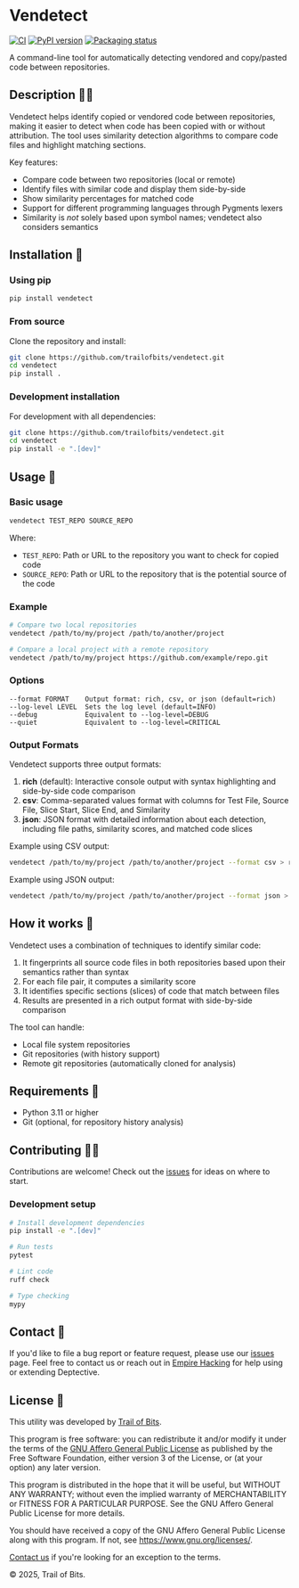 # Vendetect

<!--- BADGES: START --->
[![CI](https://github.com/trailofbits/vendetect/actions/workflows/tests.yml/badge.svg)](https://github.com/trailofbits/vendetect/actions/workflows/tests.yml)
[![PyPI version](https://badge.fury.io/py/vendetect.svg)](https://pypi.org/project/vendetect)
[![Packaging status](https://repology.org/badge/tiny-repos/python:vendetect.svg)](https://repology.org/project/python:vendetect/versions)
<!--- BADGES: END --->

A command-line tool for automatically detecting vendored and copy/pasted code between repositories.

## Description 🧑‍🎓

Vendetect helps identify copied or vendored code between repositories, making it easier to detect when code has been copied with or without attribution. The tool uses similarity detection algorithms to compare code files and highlight matching sections.

Key features:
- Compare code between two repositories (local or remote)
- Identify files with similar code and display them side-by-side
- Show similarity percentages for matched code
- Support for different programming languages through Pygments lexers
- Similarity is _not_ solely based upon symbol names; vendetect also considers semantics

## Installation 🚀

### Using pip

```bash
pip install vendetect
```

### From source

Clone the repository and install:

```bash
git clone https://github.com/trailofbits/vendetect.git
cd vendetect
pip install .
```

### Development installation

For development with all dependencies:

```bash
git clone https://github.com/trailofbits/vendetect.git
cd vendetect
pip install -e ".[dev]"
```

## Usage 🏃

### Basic usage

```bash
vendetect TEST_REPO SOURCE_REPO
```

Where:
- `TEST_REPO`: Path or URL to the repository you want to check for copied code
- `SOURCE_REPO`: Path or URL to the repository that is the potential source of the code

### Example

```bash
# Compare two local repositories
vendetect /path/to/my/project /path/to/another/project

# Compare a local project with a remote repository
vendetect /path/to/my/project https://github.com/example/repo.git
```

### Options

```
--format FORMAT    Output format: rich, csv, or json (default=rich)
--log-level LEVEL  Sets the log level (default=INFO)
--debug            Equivalent to --log-level=DEBUG
--quiet            Equivalent to --log-level=CRITICAL
```

### Output Formats

Vendetect supports three output formats:

1. **rich** (default): Interactive console output with syntax highlighting and side-by-side code comparison
2. **csv**: Comma-separated values format with columns for Test File, Source File, Slice Start, Slice End, and Similarity
3. **json**: JSON format with detailed information about each detection, including file paths, similarity scores, and matched code slices

Example using CSV output:
```bash
vendetect /path/to/my/project /path/to/another/project --format csv > results.csv
```

Example using JSON output:
```bash
vendetect /path/to/my/project /path/to/another/project --format json > results.json
```

## How it works 🧐

Vendetect uses a combination of techniques to identify similar code:

1. It fingerprints all source code files in both repositories based upon their semantics rather than syntax
2. For each file pair, it computes a similarity score
3. It identifies specific sections (slices) of code that match between files
4. Results are presented in a rich output format with side-by-side comparison

The tool can handle:
- Local file system repositories
- Git repositories (with history support)
- Remote git repositories (automatically cloned for analysis)

## Requirements 🛒

- Python 3.11 or higher
- Git (optional, for repository history analysis)

## Contributing 🧑‍💻

Contributions are welcome! Check out the [issues](https://github.com/trailofbits/vendetect/issues) for ideas on where to start.

### Development setup

```bash
# Install development dependencies
pip install -e ".[dev]"

# Run tests
pytest

# Lint code
ruff check

# Type checking
mypy
```

## Contact 💬

If you'd like to file a bug report or feature request, please use our
[issues](https://github.com/trailofbits/deptective/issues) page.
Feel free to contact us or reach out in
[Empire Hacking](https://slack.empirehacking.nyc/) for help using or extending Deptective.

## License 📝

This utility was developed by [Trail of Bits](https://www.trailofbits.com/).

This program is free software: you can redistribute it and/or modify
it under the terms of the [GNU Affero General Public License](LICENSE) as published
by the Free Software Foundation, either version 3 of the License, or
(at your option) any later version.

This program is distributed in the hope that it will be useful,
but WITHOUT ANY WARRANTY; without even the implied warranty of
MERCHANTABILITY or FITNESS FOR A PARTICULAR PURPOSE.  See the
GNU Affero General Public License for more details.

You should have received a copy of the GNU Affero General Public License
along with this program.  If not, see <https://www.gnu.org/licenses/>.

[Contact us](mailto:opensource@trailofbits.com) if you're looking for an
exception to the terms.

© 2025, Trail of Bits.
